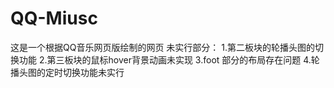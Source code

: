 # QQ-Miusc
这是一个根据QQ音乐网页版绘制的网页
未实行部分：
  1.第二板块的轮播头图的切换功能
  2.第三板块的鼠标hover背景动画未实现
  3.foot 部分的布局存在问题
  4.轮播头图的定时切换功能未实行
